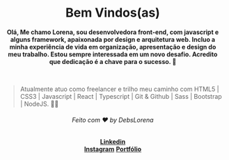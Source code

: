 
 <div align="center">
  <h1>Bem Vindos(as)</h1>
  <strong> Olá, Me chamo Lorena, sou desenvolvedora front-end, com javascript e alguns framework, apaixonada por design e arquitetura web. Incluo a minha experiência de vida em organização, apresentação e design do meu trabalho. Estou sempre interessada em um novo desafio. Acredito que dedicação é a chave para o sucesso.  👋</strong>
</div>
<br>


## 

> Atualmente atuo como freelancer e trilho meu caminho com HTML5 | CSS3 | Javascript | React | Typescript | Git & Github | Sass | Bootstrap | NodeJS. 👩‍💻




<div align="center">
    <h6>Feito com ❤️ by DebsLorena</h6>
    <a href="https://www.linkedin.com/in/loredebs/"><strong>Linkedin</strong></a></br>
    <a href="https://www.instagram.com/debslorena/"><strong>Instagram</strong></a>
    <a href=" https://debslorena.github.io/developer-frontend/"><strong>Portfólio</strong></a>
   
</div>



